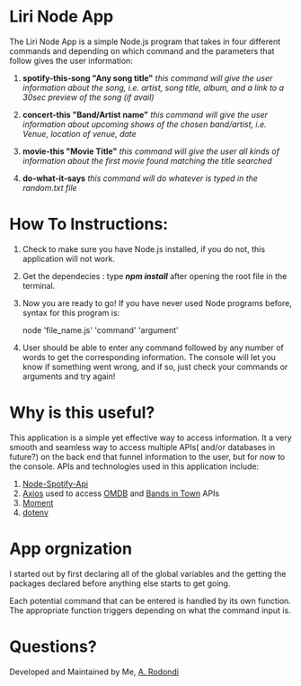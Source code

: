 # Liri Node App
The Liri Node App is a simple Node.js program that takes in four different commands and depending on which command and the parameters that follow gives the user information:

1. **spotify-this-song "Any song title"** *this command will give the user information about the song, i.e. artist, song title, album, and a link to a 30sec preview of the song (if avail)*

2. **concert-this "Band/Artist name"** *this command will give the user information about upcoming shows of the chosen band/artist, i.e. Venue, location of venue, date*

3. **movie-this "Movie Title"** *this command will give the user all kinds of information about the first movie found matching the title searched*

4. **do-what-it-says** *this command will do whatever is typed in the random.txt file*

# How To Instructions:

1. Check to make sure you have Node.js installed, if you do not, this application will not work.

2. Get the dependecies : type ***npm install*** after opening the root file in the terminal.

3. Now you are ready to go! If you have never used Node programs before, syntax for this program is:

    node 'file_name.js' 'command' 'argument'

4. User should be able to enter any command followed by any number of words to get the corresponding information. The console will let you know if something went wrong, and if so, just check your commands or arguments and try again!

 # Why is this useful?

 This application is a simple yet effective way to access information. It a very smooth and seamless way to access multiple APIs( and/or databases in future?) on the back end that  funnel information to the user, but for now to the console. APIs and technologies used in this application include:
 1. [Node-Spotify-Api](https://www.npmjs.com/package/node-spotify-api)
 2. [Axios](https://www.npmjs.com/package/axios) used to access [OMDB](http://www.omdbapi.com/) and [Bands in Town](https://www.artists.bandsintown.com/support/api-installation) APIs
 3. [Moment](https://www.npmjs.com/package/moment)
 4. [dotenv](https://www.npmjs.com/package/dotenv)


# App orgnization
I started out by first declaring all of the global variables and the getting the packages declared before anything else starts to get going.

Each potential command that can be entered is handled by its own function. The appropriate function triggers depending on what the command input is.




 # Questions?
Developed and Maintained by Me, [A. Rodondi](https://github.com/atrodondi)
 